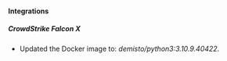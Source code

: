 #### Integrations
##### CrowdStrike Falcon X
- Updated the Docker image to: *demisto/python3:3.10.9.40422*.
